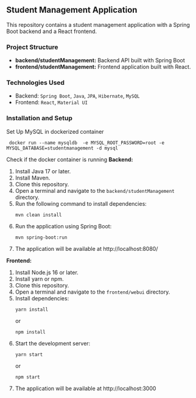 ## Student Management Application

This repository contains a student management application with a Spring Boot backend and a React frontend.

### Project Structure

* **backend/studentManagement:** Backend API built with Spring Boot
* **frontend/studentManagement:** Frontend application built with React.

### Technologies Used

* Backend: `Spring Boot`, `Java`, `JPA`, `Hibernate`, `MySQL`
* Frontend: `React`, `Material UI`

### Installation and Setup

Set Up MySQL in dockerized container

   ```
    docker run --name mysqldb  -e MYSQL_ROOT_PASSWORD=root -e MYSQL_DATABASE=studentmanagement -d mysql
   ```
Check if the docker container is running
**Backend:**

1. Install Java 17 or later.
2. Install Maven.
3. Clone this repository.
4. Open a terminal and navigate to the `backend/studentManagement` directory.
5. Run the following command to install dependencies:
    ```
    mvn clean install
    ```
6. Run the application using Spring Boot:
    ```
    mvn spring-boot:run
    ```
7. The application will be available at http://localhost:8080/

**Frontend:**

1. Install Node.js 16 or later.
2. Install yarn or npm.
3. Clone this repository.
4. Open a terminal and navigate to the `frontend/webui` directory.
5. Install dependencies:
    ```
    yarn install
    ```
    or
    ```
    npm install
    ```
6. Start the development server:
    ```
    yarn start
    ```
    or
    ```
    npm start
    ```
7. The application will be available at http://localhost:3000


